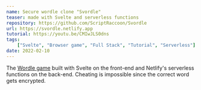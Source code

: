 ```yaml
---
name: Secure wordle clone "Svordle"
teaser: made with Svelte and serverless functions
repository: https://github.com/ScriptRaccoon/Svordle
url: https://svordle.netlify.app
tutorial: https://youtu.be/CMIwJLS0dns
tags:
    ["Svelte", "Browser game", "Full Stack", "Tutorial", "Serverless"]
date: 2022-02-10
---
```


The <a href='https://www.nytimes.com/games/wordle' target='_blank'>Wordle game</a> built with Svelte on the front-end and Netlify's serverless functions on the back-end. Cheating is impossible since the correct word gets encrypted.
